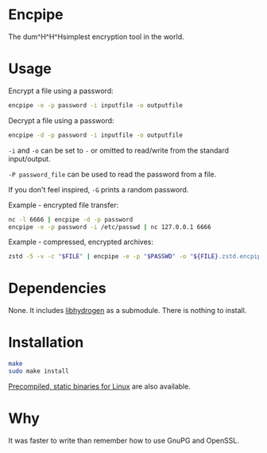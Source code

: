 Encpipe
=======

The dum^H^H^Hsimplest encryption tool in the world.

# Usage

Encrypt a file using a password:

```sh
encpipe -e -p password -i inputfile -o outputfile
```

Decrypt a file using a password:

```sh
encpipe -d -p password -i inputfile -o outputfile
```

`-i` and `-o` can be set to `-` or omitted to read/write from the
standard input/output.

`-P password_file` can be used to read the password from a file.

If you don't feel inspired, `-G` prints a random password.

Example - encrypted file transfer:

```sh
nc -l 6666 | encpipe -d -p password
encpipe -e -p password -i /etc/passwd | nc 127.0.0.1 6666
```

Example - compressed, encrypted archives:

```sh
zstd -5 -v -c "$FILE" | encpipe -e -p "$PASSWD" -o "${FILE}.zstd.encpipe"
```

# Dependencies

None. It includes [libhydrogen](https://github.com/jedisct1/libhydrogen) as
a submodule. There is nothing to install.

# Installation

```sh
make
sudo make install
```

[Precompiled, static binaries for Linux](https://github.com/jedisct1/encpipe/releases/latest) are also available.

# Why

It was faster to write than remember how to use GnuPG and OpenSSL.
